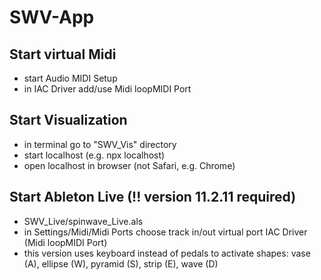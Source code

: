 # SWV-App

## Start virtual Midi
- start Audio MIDI Setup
- in IAC Driver add/use Midi loopMIDI Port

## Start Visualization
- in terminal go to "SWV_Vis" directory
- start localhost (e.g. npx localhost)
- open localhost in browser (not Safari, e.g. Chrome)

## Start Ableton Live (!! version 11.2.11 required)
- SWV_Live/spinwave_Live.als
- in Settings/Midi/Midi Ports choose track in/out virtual port IAC Driver (Midi loopMIDI Port)
- this version uses keyboard instead of pedals to activate shapes: vase (A), ellipse (W), pyramid (S), strip (E), wave (D)
